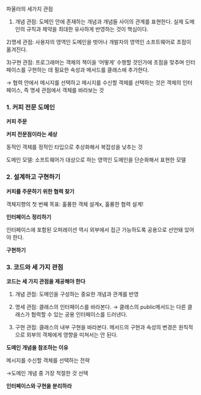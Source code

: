 파울러의 세가지 관점

1) 개념 관점: 도메인 안에 존재하는 개념과 개념들 사이의 관계를 표현한다. 실제 도메인의 규칙과 제약을 최대한 유사하게 반영하는 것이 핵심이다. 

2)명세 관점: 사용자의 영역인 도메인을 벗어나 개발자의 영역인 소프트웨어로 초점이 옮겨진다. 

3)구현 관점: 프로그래머는 객체의 책이을 ‘어떻게’ 수행할 것인가에 초점을 맞추며 인터페이스를 구현하는 데 필요한 속성과 메서드를 클래스에 추가한다. 

→ 협력 안에서 메시지를 선택하고 메시지를 수신할 객체를 선택하는 것은 객체의 인터페이스, 즉 명세 관점에서 객체를 바라보는 것

### 1. 커피 전문 도메인

**커피 주문**

**커피 전문점이라는 세상**

동적인 객체를 정적인 타입으로 추상화해서 복잡성을 낮추는 것 

도메인 모델: 소프트웨어가 대상으로 하는 영역인 도메인을 단순화해서 표현한 모델 

### 2. 설계하고 구현하기

**커피를 주문하기 위한 협력 찾기** 

객체지향의 첫 번째 목표: 훌륭한 객체 설계x, 훌륭한 협력 설계! 

**인터페이스 정리하기** 

인터페이스에 포함된 오퍼레이션 역시 외부에서 접근 가능하도록 공용으로 선언돼 있어야 한다. 

**구현하기** 

### 3. 코드와 세 가지 관점

**코드는 세 가지 관점을 제공해야 한다** 

1) 개념 관점: 도메인을 구성하는 중요한 개념과 관계를 반영

2) 명세 관점: 클래스의 인터페이스를 바라본다. → 클래스의 public메서드는 다른 클래스가 협력할 수 있는 공용 인터페이스를 드러낸다. 

3) 구현 관점: 클래스의 내부 구현을 바라본다. 메서드의 구현과 속성의 변경은 원칙적으로 외부의 객체에게 영향을 미쳐서는 안 된다. 

**도메인 개념을 참조하는 이유** 

메시지를 수신할 객체를 선택하는 전략

→도메인 개념 중 가장 적절한 것 선택

 

**인터페이스와 구현을 분리하라**

